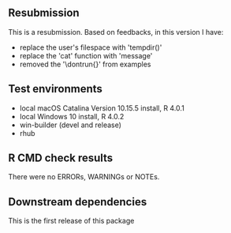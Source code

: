 ## Resubmission
This is a resubmission. Based on feedbacks, in this version I have:

* replace the user's filespace with 'tempdir()'
* replace the 'cat' function with 'message'
* removed the '\\dontrun{}' from examples

## Test environments
* local macOS Catalina Version 10.15.5 install, R 4.0.1
* local Windows 10 install, R 4.0.2
* win-builder (devel and release)
* rhub


## R CMD check results
There were no ERRORs, WARNINGs or NOTEs.


## Downstream dependencies
This is the first release of this package
